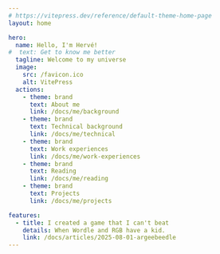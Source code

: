 ```yaml
---
# https://vitepress.dev/reference/default-theme-home-page
layout: home

hero:
  name: Hello, I'm Hervé!
#  text: Get to know me better
  tagline: Welcome to my universe
  image:
    src: /favicon.ico
    alt: VitePress
  actions:
    - theme: brand
      text: About me
      link: /docs/me/background
    - theme: brand
      text: Technical background
      link: /docs/me/technical
    - theme: brand
      text: Work experiences
      link: /docs/me/work-experiences
    - theme: brand
      text: Reading
      link: /docs/me/reading
    - theme: brand
      text: Projects
      link: /docs/me/projects

features:
  - title: I created a game that I can't beat
    details: When Wordle and RGB have a kid.
    link: /docs/articles/2025-08-01-argeebeedle
---
```

